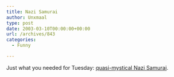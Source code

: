 ```yaml
---
title: Nazi Samurai
author: Unxmaal
type: post
date: 2003-03-10T00:00:00+00:00
url: /archives/843
categories:
  - Funny

---
```

Just what you needed for Tuesday: [quasi-mystical Nazi Samurai][1].

 [1]: http://english.pravda.ru/main/2003/03/05/44064.html